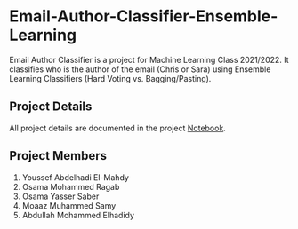 # Email-Author-Classifier-Ensemble-Learning
Email Author Classifier is a project for Machine Learning Class 2021/2022. It classifies who is the author of the email (Chris or Sara) using Ensemble Learning Classifiers (Hard Voting vs. Bagging/Pasting).  


## Project Details 
All project details are documented in the project [Notebook](https://github.com/yossef-elmahdy/Email-Author-Classifier-Ensemble-Learning/blob/main/Email_Author_Classifier_Ensemble.ipynb).  

## Project Members 
1. Youssef Abdelhadi El-Mahdy
2. Osama Mohammed Ragab 
3. Osama Yasser Saber 
4. Moaaz Muhammed Samy
5. Abdullah Mohammed Elhadidy 
